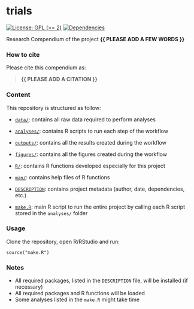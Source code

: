 <!-- README.md is generated from README.Rmd. Please edit that file -->

# trials

<!-- badges: start -->

[![License: GPL (&gt;=
2)](https://img.shields.io/badge/License-GPL%20%28%3E%3D%202%29-blue.svg)](https://choosealicense.com/licenses/gpl-2.0/)
[![Dependencies](https://img.shields.io/badge/dependencies-2/95-green?style=flat)](#)
<!-- badges: end -->

Research Compendium of the project **{{ PLEASE ADD A FEW WORDS }}**

### How to cite

Please cite this compendium as:

> **{{ PLEASE ADD A CITATION }}**

### Content

This repository is structured as follow:

-   [`data/`](https://github.com/MikeHedde/trials/tree/master/data):
    contains all raw data required to perform analyses

-   [`analyses/`](https://github.com/MikeHedde/trials/tree/main/analyses/):
    contains R scripts to run each step of the workflow

-   [`outputs/`](https://github.com/MikeHedde/trials/tree/main/outputs):
    contains all the results created during the workflow

-   [`figures/`](https://github.com/MikeHedde/trials/tree/main/figures):
    contains all the figures created during the workflow

-   [`R/`](https://github.com/MikeHedde/trials/tree/main/R): contains R
    functions developed especially for this project

-   [`man/`](https://github.com/MikeHedde/trials/tree/main/man):
    contains help files of R functions

-   [`DESCRIPTION`](https://github.com/MikeHedde/trials/tree/main/DESCRIPTION):
    contains project metadata (author, date, dependencies, etc.)

-   [`make.R`](https://github.com/MikeHedde/trials/tree/main/make.R):
    main R script to run the entire project by calling each R script
    stored in the `analyses/` folder

### Usage

Clone the repository, open R/RStudio and run:

    source("make.R")

### Notes

-   All required packages, listed in the `DESCRIPTION` file, will be
    installed (if necessary)
-   All required packages and R functions will be loaded
-   Some analyses listed in the `make.R` might take time
